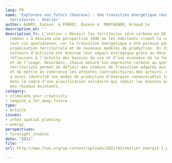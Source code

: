 ```yaml
---
lang: FR
name: 'Explorons nos futurs (heureux) : Une transition énergétique réussie par les
  territoires - Atelier'
author: AUBRY, Fabien  & FERREC, Rozenn &  MONTAGNER, Arnaud Le
description_en: ''
description_fr: L’atelier « Réussir les territoires zéro carbone en 20 ans, un défi
  commun » a dessiné une perspective 2040 où les habitants vivent la sobriété dans
  leur vie quotidienne, car la transition énergétique a été permise par une nouvelle
  organisation territoriale et de nouveaux modèles de production. En 2040, tous les
  secteurs d’activité ont diminué leur impact écologique grâce au développement des
  réflexions à l’échelle des bassins de vie et d’une économie de la fonctionnalité
  et de l’usage. Désormais, chacun mesure son empreinte carbone au quotidien. La planification
  territoriale permet de définir des chemins de transition adaptés aux territoires
  et de mettre en cohérence les attentes contradictoires des acteurs. Chaque territoire
  a ainsi identifié les modes de production d’énergies renouvelables les plus efficaces
  dans le cadre d’une planification solidaire qui réduit les besoins en extension
  des réseaux existants.
category:
- stimulate_your_creativity
- imagine_a_far_away_future
type:
- Article
issues:
- urban_spatial_planning
- energy
perspectives:
- foresight_studies
date: "2021"
file: ''
url: http://www.fnau.org/wp-content/uploads/2021/03/atelier_energie-1.pdf

---
```

